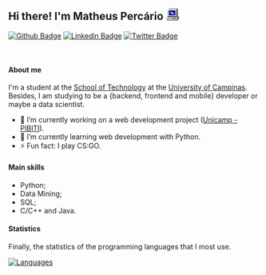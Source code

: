 ## Hi there! I'm Matheus Percário <img src="https://github.com/TheDudeThatCode/TheDudeThatCode/blob/master/Assets/PC.gif" width="28">

[![Github Badge](https://img.shields.io/badge/-Github-000?style=flat-square&logo=Github&logoColor=white&link=https://github.com/matheuspercario)](https://github.com/matheuspercario)
[![Linkedin Badge](https://img.shields.io/badge/-LinkedIn-blue?style=flat-square&logo=Linkedin&logoColor=white&link=https://www.linkedin.com/in/matheuspercario/)](https://www.linkedin.com/in/matheus-percario-757868169/)
[![Twitter Badge](https://img.shields.io/badge/-Twitter-1ca0f1?style=flat-square&labelColor=1ca0f1&logo=twitter&logoColor=white&link=https://twitter.com/fagnerpsantos)](https://twitter.com/matheuspercario)

&nbsp;

#### About me
I'm a student at the [School of Technology](https://www.ft.unicamp.br) at the [University of Campinas](https://www.unicamp.br). Besides, I am studying to be a {backend, frontend and mobile} developer or maybe a data scientist.

- 🔭 I’m currently working on a web development project ([Unicamp - PIBITI](https://www.prp.unicamp.br/pt-br/pibiti)).
- 🌱 I’m currently learning web development with Python.
- ⚡ Fun fact: I play CS:GO.



#### Main skills
- Python;
- Data Mining;
- SQL;
- C/C++ and Java.



#### Statistics
Finally, the statistics of the programming languages ​​that I most use.

[![Languages](https://github-readme-stats.vercel.app/api/top-langs/?username=matheuspercario&layout=compact)](https://github.com/matheuspercario)


<!--
- 🔭 I’m currently working on ...
- 🌱 I’m currently learning ...
- 👯 I’m looking to collaborate on ...
- 🤔 I’m looking for help with ...
- 💬 Ask me about ...
- 📫 How to reach me: ...
- 😄 Pronouns: ...
- ⚡ Fun fact: ...
-->
